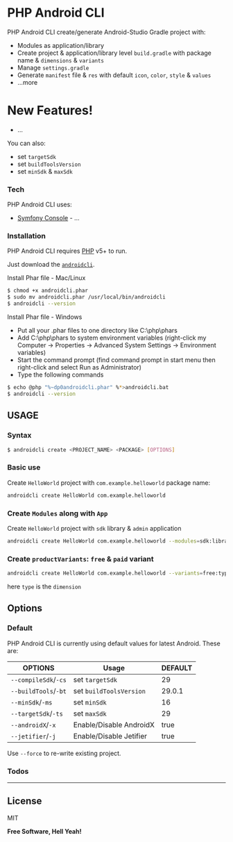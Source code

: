# PHP Android CLI

PHP Android CLI create/generate Android-Studio Gradle project with:

  - Modules as application/library
  - Create project & application/library level `build.gradle` with package name & `dimensions` & `variants`
  - Manage `settings.gradle`
  - Generate `manifest` file & `res` with default `icon`, `color`, `style` & `values`
  - ...more

# New Features!

  - ...


You can also:
  - set `targetSdk`
  - set `buildToolsVersion`
  - set `minSdk` & `maxSdk`

### Tech

PHP Android CLI uses:

* [Symfony Console](https://symfony.com/console) - ...

### Installation

PHP Android CLI requires [PHP](https://php.net/) v5+ to run.

Just download the [`androidcli`](https://github.com/karthee-ui/AndroidCli/raw/master/androidcli.phar).

Install Phar file - Mac/Linux
```sh
$ chmod +x androidcli.phar
$ sudo mv androidcli.phar /usr/local/bin/androidcli
$ androidcli --version
```

Install Phar file - Windows
- Put all your .phar files to one directory like C:\php\phars
- Add C:\php\phars to system environment variables (right-click my Computer -> Properties -> Advanced System Settings -> Environment variables)
- Start the command prompt (find command prompt in start menu then right-click and select Run as Administrator)
- Type the following commands
```sh
$ echo @php "%~dp0androidcli.phar" %*>androidcli.bat
$ androidcli --version
```

## USAGE

### Syntax
```sh
$ androidcli create <PROJECT_NAME> <PACKAGE> [OPTIONS]
```

### Basic use

Create `HelloWorld` project with `com.example.helloworld` package name:
```sh
androidcli create HelloWorld com.example.helloworld
```

### Create `Modules` along with `App`
Create `HelloWorld` project with `sdk` library & `admin` application
```sh
androidcli create HelloWorld com.example.helloworld --modules=sdk:library,admin
```

### Create `productVariants`: `free` & `paid` variant
```sh
androidcli create HelloWorld com.example.helloworld --variants=free:type,paid:type
```

here `type` is the `dimension`

## Options
### Default
PHP Android CLI is currently using default values for latest Android. These are:

| OPTIONS | Usage | DEFAULT |
| ------ | ------ | ------ |
| `--compileSdk`/`-cs` | set `targetSdk` | 29 |
| `--buildTools`/`-bt` | set `buildToolsVersion` | 29.0.1 |
| `--minSdk`/`-ms` | set `minSdk` | 16 |
| `--targetSdk`/`-ts` | set `maxSdk` | 29 |
| `--androidX`/`-x` | Enable/Disable AndroidX | true |
| `--jetifier`/`-j` | Enable/Disable Jetifier | true |

Use `--force` to re-write existing project.

### Todos
---

License
----

MIT


**Free Software, Hell Yeah!**
